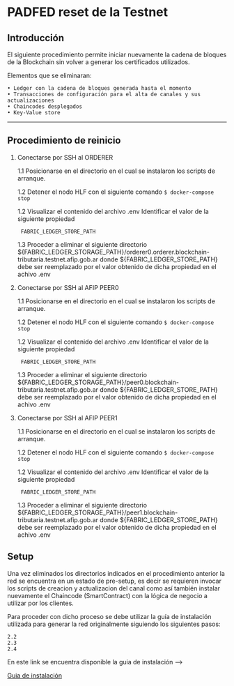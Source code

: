 # PADFED reset de la Testnet

## Introducción

El siguiente procedimiento permite iniciar nuevamente la cadena de bloques de la Blockchain sin volver a generar los certificados utilizados.

Elementos que se eliminaran:

    • Ledger con la cadena de bloques generada hasta el momento
    • Transacciones de configuración para el alta de canales y sus actualizaciones
    • Chaincodes desplegados
    • Key-Value store 

---

## Procedimiento de reinicio

1. Conectarse por SSH al ORDERER

      
    1.1 Posicionarse en el directorio en el cual se instalaron los scripts de arranque.
    
    1.2 Detener el nodo HLF con el siguiente comando
        ```
        $ docker-compose stop
        ```

    1.2 Visualizar el contenido del archivo .env
        Identificar el valor de la siguiente propiedad
        
        FABRIC_LEDGER_STORE_PATH
                    
    1.3 Proceder a eliminar el siguiente directorio ${FABRIC_LEDGER_STORAGE_PATH}/orderer0.orderer.blockchain-tributaria.testnet.afip.gob.ar donde
        ${FABRIC_LEDGER_STORE_PATH} debe ser reemplazado por el valor obtenido de dicha propiedad en el achivo .env
        
        
    
2. Conectarse por SSH al AFIP PEER0

      
    1.1 Posicionarse en el directorio en el cual se instalaron los scripts de arranque.
    
    1.2 Detener el nodo HLF con el siguiente comando
        ```
        $ docker-compose stop
        ```

    1.2 Visualizar el contenido del archivo .env
        Identificar el valor de la siguiente propiedad
        
        FABRIC_LEDGER_STORE_PATH
                    
    1.3 Proceder a eliminar el siguiente directorio ${FABRIC_LEDGER_STORAGE_PATH}/peer0.blockchain-tributaria.testnet.afip.gob.ar donde
        ${FABRIC_LEDGER_STORE_PATH} debe ser reemplazado por el valor obtenido de dicha propiedad en el achivo .env
        
        
3. Conectarse por SSH al AFIP PEER1

      
    1.1 Posicionarse en el directorio en el cual se instalaron los scripts de arranque.
    
    1.2 Detener el nodo HLF con el siguiente comando
        ```
        $ docker-compose stop
        ```

    1.2 Visualizar el contenido del archivo .env
        Identificar el valor de la siguiente propiedad
        
        FABRIC_LEDGER_STORE_PATH
                    
    1.3 Proceder a eliminar el siguiente directorio ${FABRIC_LEDGER_STORAGE_PATH}/peer1.blockchain-tributaria.testnet.afip.gob.ar donde
        ${FABRIC_LEDGER_STORE_PATH} debe ser reemplazado por el valor obtenido de dicha propiedad en el achivo .env
        

## Setup

Una vez eliminados los directorios indicados en el procedimiento anterior la red se encuentra en un estado de pre-setup, es decir se requieren invocar
los scripts de creacion y actualizacion del canal como así también instalar nuevamente el Chaincode (SmartContract) con la lógica de negocio a utilizar por los
clientes.

Para proceder con dicho proceso se debe utilizar la guía de instalación utilizada para generar la red originalmente siguiendo los siguientes pasos:
    
    2.2
    2.3
    2.4
 
 En este link se encuentra disponible la guia de instalación -->  

[Guia de instalación](https://gitlab.cloudint.afip.gob.ar/blockchain-team/padfed-network-setup/blob/master/src/qa/INSTALLATIONGUIDE.md) 
            
